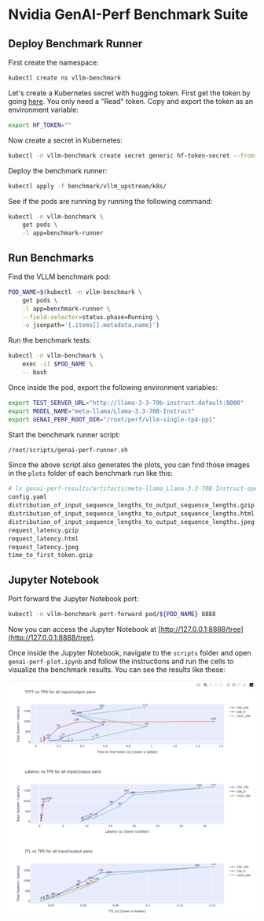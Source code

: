 # Nvidia GenAI-Perf Benchmark Suite

## Deploy Benchmark Runner

First create the namespace:

```bash
kubectl create ns vllm-benchmark
```

Let's create a Kubernetes secret with hugging token. First get the token by going [here](https://huggingface.co/settings/tokens). You only need a "Read" token. Copy and export the token as an environment variable:

```bash
export HF_TOKEN=""
```

Now create a secret in Kubernetes:

```bash
kubectl -n vllm-benchmark create secret generic hf-token-secret --from-literal token=${HF_TOKEN}
```

Deploy the benchmark runner:

```bash
kubectl apply -f benchmark/vllm_upstream/k8s/
```

See if the pods are running by running the following command:

```bash
kubectl -n vllm-benchmark \
    get pods \
    -l app=benchmark-runner
```

## Run Benchmarks

Find the VLLM benchmark pod:

```bash
POD_NAME=$(kubectl -n vllm-benchmark \
    get pods \
    -l app=benchmark-runner \
    --field-selector=status.phase=Running \
    -o jsonpath='{.items[].metadata.name}')
```

Run the benchmark tests:

```bash
kubectl -n vllm-benchmark \
    exec -it $POD_NAME \
    -- bash
```

Once inside the pod, export the following environment variables:

```bash
export TEST_SERVER_URL="http://llama-3-3-70b-instruct.default:8000"
export MODEL_NAME="meta-llama/Llama-3.3-70B-Instruct"
export GENAI_PERF_ROOT_DIR="/root/perf/vllm-single-tp4-pp1"
```

Start the benchmark runner script:

```bash
/root/scripts/genai-perf-runner.sh
```

Since the above script also generates the plots, you can find those images in the `plots` folder of each benchmark run like this:

```bash
# ls genai-perf-results/artifacts/meta-llama_Llama-3.3-70B-Instruct-openai-chat-concurrency250/plots/
config.yaml                                                             time_to_first_token.html
distribution_of_input_sequence_lengths_to_output_sequence_lengths.gzip  time_to_first_token.jpeg
distribution_of_input_sequence_lengths_to_output_sequence_lengths.html  time_to_first_token_vs_input_sequence_lengths.gzip
distribution_of_input_sequence_lengths_to_output_sequence_lengths.jpeg  time_to_first_token_vs_input_sequence_lengths.html
request_latency.gzip                                                    time_to_first_token_vs_input_sequence_lengths.jpeg
request_latency.html                                                    token-to-token_latency_vs_output_token_position.gzip
request_latency.jpeg                                                    token-to-token_latency_vs_output_token_position.html
time_to_first_token.gzip                                                token-to-token_latency_vs_output_token_position.jpeg
```

## Jupyter Notebook

Port forward the Jupyter Notebook port:

```bash
kubectl -n vllm-benchmark port-forward pod/${POD_NAME} 8888
```

Now you can access the Jupyter Notebook at [http://127.0.0.1:8888/tree](http://127.0.0.1:8888/tree).

Once inside the Jupyter Notebook, navigate to the `scripts` folder and open `genai-perf-plot.ipynb` and follow the instructions and run the cells to visualize the benchmark results. You can see the results like these:

![Benchmark Results](results.png)
